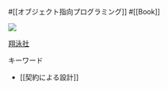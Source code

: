 #[[オブジェクト指向プログラミング]] #[[Book]]

![](https://www.seshop.com/static/images/product/7595/L.png)

[翔泳社](https://www.shoeisha.co.jp/book/detail/9784798111117)

キーワード
- [[契約による設計]]
